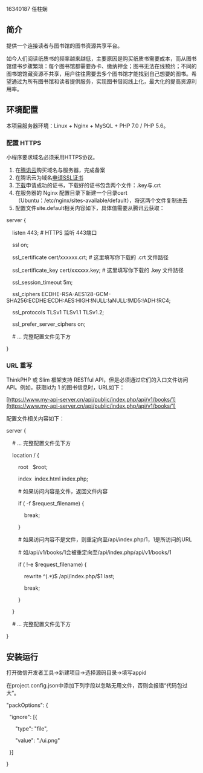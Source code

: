 16340187 任柱娴

## 简介
提供一个连接读者与图书馆的图书资源共享平台。

如今人们阅读纸质书的频率越来越低，主要原因是购买纸质书需要成本，而从图书馆借书步骤繁琐：每个图书馆都需要办卡、缴纳押金；图书无法在线预约；不同的图书馆馆藏资源不共享，用户往往需要去多个图书馆才能找到自己想要的图书。希望通过为所有图书馆和读者提供服务，实现图书借阅线上化，最大化的提高资源利用率。

## 环境配置
本项目服务器环境：Linux + Nginx + MySQL + PHP 7.0 / PHP 5.6。

### 配置 HTTPS
小程序要求域名必须采用HTTPS协议。

1. 在[腾讯云](https://qcloud.com/)购买域名与服务器，完成备案
2. 在腾讯云为域名[申请SSL证书](https://console.cloud.tencent.com/ssl)
3. [下载](https://console.cloud.tencent.com/ssl)申请成功的证书，下载好的证书包含两个文件：.key与.crt
4. 在服务器的 Nginx 配置目录下新建一个目录cert（Ubuntu：/etc/nginx/sites-available/default），将这两个文件复制进去
5. 配置文件site.default相关内容如下，具体值需要从腾讯云获取：

server {

    listen 443; # HTTPS 监听 443端口

    ssl on;

    ssl_certificate cert/xxxxxx.crt; # 这里填写你下载的 .crt 文件路径

    ssl_certificate_key cert/xxxxxx.key; # 这里填写你下载的 .key 文件路径

    ssl_session_timeout 5m;

    ssl_ciphers ECDHE-RSA-AES128-GCM-SHA256:ECDHE:ECDH:AES:HIGH:!NULL:!aNULL:!MD5:!ADH:!RC4;

    ssl_protocols TLSv1 TLSv1.1 TLSv1.2;

    ssl_prefer_server_ciphers on;

    # ... 完整配置文件见下方

}

### URL 重写
ThinkPHP 或 Slim 框架支持 RESTful API，但是必须通过它们的入口文件访问API。例如，获取id为 1 的图书信息时，URL如下：

[https://www.my-api-server.cn/api/public/index.php/api/v1/books/1](https://www.my-api-server.cn/api/public/index.php/api/v1/books/1)

配置文件相关内容如下：

server {

    # ... 完整配置文件见下方

    location / {

        root   $root;

        index  index.html index.php;

        # 如果访问内容是文件，返回文件内容

        if ( -f $request_filename) {

            break; 

        }

        # 如果访问内容不是文件，则重定向至/api/index.php/$1，$1是所访问的URL

        # 如/api/v1/books/1会被重定向至/api/index.php/api/v1/books/1

        if ( !-e $request_filename) {

            rewrite ^(.*)$ /api/index.php/$1 last;

            break;

        }

    }

    # ... 完整配置文件见下方

}

## 安装运行
打开微信开发者工具→新建项目→选择源码目录→填写appid

在project.config.json中添加下列字段以忽略无用文件，否则会报错“代码包过大”。

"packOptions": {

  "ignore": [{

      "type": "file",

      "value": "./ui.png"

  }]

}


